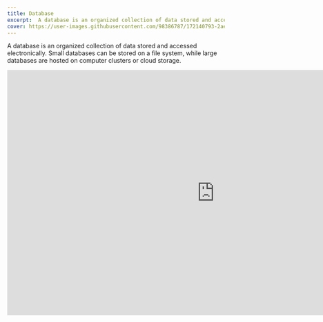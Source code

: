 ```yaml
---
title: Database
excerpt:  A database is an organized collection of data stored and accessed electronically. Small databases can be stored on a file system, while large databases are hosted on computer clusters or cloud storage
cover: https://user-images.githubusercontent.com/98386787/172140793-2ae16c57-8bad-483a-b21b-a76bb7fd52eb.jpeg
---
```


 A database is an organized collection of data stored and accessed electronically. Small databases can be stored on a file system, while large databases are hosted on computer clusters or cloud storage. 

<iframe src="https://docs.google.com/presentation/d/e/2PACX-1vSBt_XLrwq2sHFNuWq8smL273IiQ0x9mpMtm1O6h4IiKAkHL6ICzk1Sb9eI1ISVvfRoLmf9-6tyUD1I/embed?start=false&loop=false&delayms=3000" frameborder="0" width="960" height="569" allowFullScreen="true" mozAllowFullScreen="true" webkitAllowFullScreen="true"></iframe>
